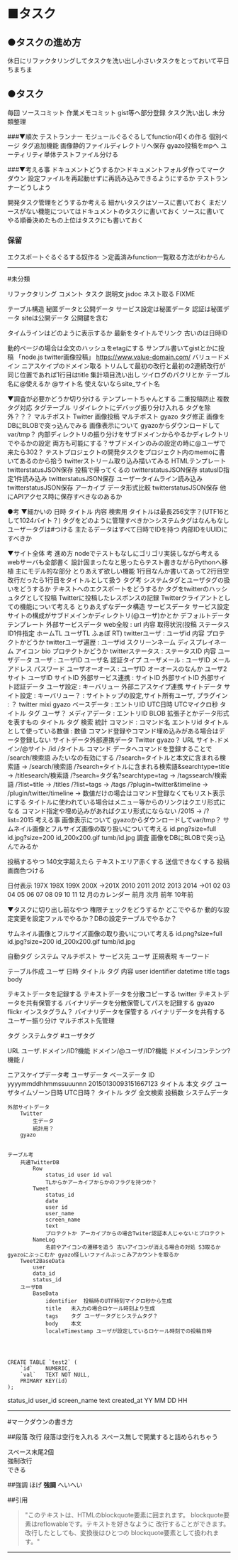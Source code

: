 ■タスク
=====================

## ●タスクの進め方
休日にリファクタリングしてタスクを洗い出し小さいタスクをとっておいて平日ちまちま

## ●タスク
毎回	ソースコミット 作業メモコミット gist等へ部分登録
	タスク洗い出し 未分類整理


###▼順次
テストランナー モジュールぐるぐるしてfunction叩くの作る
個別ページ タグ追加機能
画像静的ファイルディレクトリへ保存
gyazo投稿をmpへ
ユーティリティ単体テストファイル分ける


###▼考える事
ドキュメントどうするか＞ドキュメントフォルダ作ってマークダウン
設定ファイルを再起動せずに再読み込みできるようにするか
テストランナーどうしよう



開発タスク管理をどうするか考える
	細かいタスクはソースに書いておく
	まだソースがない機能についてはドキュメントのタスクに書いておく
	ソースに書いてやる順番決めたもの上位はタスクにも書いておく

### 保留
エクスポートぐるぐるする奴作る ＞定義済みfunction一覧取る方法がわからん




--------

#未分類


リファクタリング
	コメント
		タスク
		説明文
		jsdoc
	ネスト取る
	FIXME

テーブル構造
	秘匿データと公開データ
	サービス設定は秘匿データ
	認証は秘匿データ
	siteは公開データ 公開鍵を含む

タイムラインはどのように表示するか
	最新をタイトルでリンク 古いのは日時ID

動的ページの場合は全文のハッシュをetagにする
サンプル書いてgistとかに投稿 「node.js twitter画像投稿」
https://www.value-domain.com/ バリュードメイン ニアスケイプのドメイン取る
トリムして最初の改行と最初の2連続改行が同じ位置であれば1行目はtitle
集計項目洗い出し ツイログのパクリとか
テーブル名に@使えるか @サイト名 使えないならsite_サイト名

▼調査が必要かどうか切り分ける
テンプレートちゃんとする
二重投稿防止
複数タグ対応 タグテーブル
リダイレクトにデバッグ振り分け入れる
タグを除外？？？
マルチポスト Twitter
画像投稿
マルチポスト gyazo
タグ修正
画像をDBにBLOBで突っ込んでみる 
画像表示について gyazoからダウンロードしてvar/tmp？
内部ディレクトリの振り分けをサブドメインからやるかディレクトリでやるかの設定 両方も可能にする？サブドメインのみの設定の時に@ユーザで来たら302？
テストプロジェクトの開発タスクをプロジェクト内のmemoに書いてあるのから拾う
twitterストリーム取り込み描いてみる
HTMLテンプレート
twitterstatusJSON保存 投稿で帰ってくるの
twitterstatusJSON保存 statusID指定1件読み込み
twitterstatusJSON保存 ユーザータイムライン読み込み
twitterstatusJSON保存 アーカイブ データ形式比較
twitterstatusJSON保存 他にAPIアクセス時に保存すべきなのあるか



●考
▼細かいの
	日時 タイトル 内容 検索用
	タイトルは最長256文字？(UTF16として1024バイト？)
	タグをどのように管理すべきか＞システムタグはなんもなし ユーザータグは#つける
	主たるデータはすべて日時でIDを持つ 内部IDをUUIDにすべきか


▼サイト全体
考
	進め方
		nodeでテストもなしにゴリゴリ実装しながら考える webサーバも全部書く
		設計固まったなと思ったらテスト書きながらPythonへ移植 主にモデル的な部分
	とりあえず欲しい機能
		1行目なんか書いてあって2行目空改行だったら1行目をタイトルとして扱う
		タグ考
			システムタグとユーザタグの扱いをどうするか テキストへのエクスポートをどうするか
			タグをtwitterのハッシュタグとして投稿
		Twitterに投稿したレスポンスの記録
		Twitterクライアントとしての機能について考える
	とりあえずなデータ構造
		サービスデータ
			サービス設定 サイトの構成がサブドメインかディレクトリ(@ユーザ)かとか
			デフォルトデータ
				テンプレート
		外部サービスデータ
			web全般 : url 内容 取得状況(投稿 ステータスID1件指定 ホームTL ユーザTL ふぁぼ RT)
			twitterユーザ : ユーザid 内容 プロテクトかどうか
			twitterユーザ遍歴 : ユーザid スクリーンネーム ディスプレイネーム アイコン bio プロテクトかどうか
			twitterステータス : ステータスID 内容
		ユーザデータ
			ユーザ : ユーザID ユーザ名 認証タイプ
			ユーザメール : ユーザID メールアドレス パスワード
			ユーザオーオース : ユーザID オーオースのなんか
			ユーザ2サイト ユーザID サイトID
			外部サービス連携 : サイトID 外部サイトID 外部サイト認証データ
			ユーザ設定 : キーバリュー
			外部ニアスケイプ連携
		サイトデータ
			サイト設定 : キーバリュー？ : サイトトップの設定,サイト所有ユーザ,
			プラグイン : ？ twitter mixi gyazo 
			ベースデータ : エントリID UTC日時 UTCマイクロ秒 タイトル タグ ユーザ？
			メディアデータ : エントリID BLOB 拡張子とかデータ形式を表すもの
			タイトル
			タグ
			検索
			統計
			コマンド : コマンド名 エントリid
			タイトルとして使っている数値 : 数値 コマンド登録やコマンド埋め込みがある場合はデータ登録しない
		サイトデータ外部連携データ
			Twitter
			gyazo？
	URL
		サイト.ドメイン/@サイト
		/id
		/タイトル
		コマンド データへコマンドを登録することで /search/検索語 みたいなの有効にする
			/?search=タイトルと本文に含まれる検索語 → /search/検索語
			/?search=タイトルに含まれる検索語&searchtype=title → /titlesearch/検索語
			/?search=タグ名?searchtype=tag → /tagssearch/検索語
			/?list=title → /titles
			/?list=tags → /tags
			/?plugin=twitter&timeline → /plugin/twitter/timeline → 
		数値だけの場合はコマンド登録なくてもリスト表示にする
		タイトルに使われている場合はメニュー等からのリンクはクエリ形式になる
		コマンド指定や埋め込みがあればクエリ形式にならない
			/2015 → /?list=2015
	考える事
		画像表示について
			gyazoからダウンロードしてvar/tmp？
		サムネイル画像とフルサイズ画像の取り扱いについて考える
			id.png?size=full id.jpg?size=200 id_200x200.gif tumb/id.jpg
	調査
		画像をDBにBLOBで突っ込んでみるか

投稿するやつ
	140文字超えたら
		テキストエリア赤くする
		送信できなくする
	投稿画面色つける

日付表示
	 197X
	 198X
	 199X
	 200X
	→201X
	  2010
	  2011
	  2012
	  2013
	  2014
	   →01 02 03 04 05 06 07 08 09 10 11 12
	    月のカレンダー
	    前月 次月 前年 10年前

▼タスクに切り出し前なやつ
権限チェックをどうするか どこでやるか
動的な設定変更を設定ファルでやるか？DBの設定テーブルでやるか？

サムネイル画像とフルサイズ画像の取り扱いについて考える id.png?size=full id.jpg?size=200 id_200x200.gif tumb/id.jpg

自動タグ
	システム
		マルチポスト サービス先
	ユーザ
		正規表現
		キーワード




テーブル作成	ユーザ 日時 タイトル タグ 内容
user
identifier
datetime
title
tags
body

テキストデータを記録する
テキストデータを分散コピーする
	twitter
テキストデータを共有保管する
バイナリデータを分散保管してパスを記録する
	gyazo
	flickr
	インスタグラム？
バイナリデータを保管する
バイナリデータを共有する
ユーザー振り分け
マルチポスト先管理

タグ
システムタグ #ユーザタグ

URL
ユーザ.ドメイン/ID?機能
ドメイン/@ユーザ/ID?機能
ドメイン/コンテンツ?機能
/



ニアスケイプデータ考
	ユーザデータ
		ベースデータ
			ID yyyymmddhhmmssuuunnn 20150130093151667123
			タイトル
			本文
			タグ
			ユーザタイムゾーン日時
			UTC日時？
		タイトル
		タグ
		全文検索
		投稿数
	システムデータ
		
	外部サイトデータ
		Twitter
			生データ
			統計用？
		gyazo


	テーブル考
		共通TwitterDB
			Row
				status_id user id val
				TLからかアーカイブからかのフラグを持つか？
			Tweet
				status_id
				date
				user id
				user_name
				screen_name
				text
				プロテクトか アーカイブからの場合Twiter認証本人じゃないとプロテクト
			NameLog
				名前やアイコンの遷移を追う 古いアイコンが消える場合の対処 S3取るかgyazoにぶっこむか gyazo怪しいファイルぶっこみアカウントを取るか
		Tweet2BaseData
			user
			data_id
			status_id
		ユーザDB
			BaseData
				identifier	投稿時のUTF時刻マイクロ秒から生成
				title	未入力の場合ロケール時刻より生成
				tags	タグ ユーザータグとシステムタグ？
				body	本文
				localeTimestamp	ユーザが設定しているロケール時刻での投稿日時




	CREATE TABLE `test2` (
		`id`	NUMERIC,
		`val`	TEXT NOT NULL,
		PRIMARY KEY(id)
	);



status_id
user_id
screen_name
text
created_at
YY
MM
DD
HH









--------

#マークダウンの書き方

##段落 改行
段落は空行を入れる
スペース無しで開業すると詰められちゃう

スペース末尾2個  
強制改行  
できる

##強調
ほげ **強調** へいへい


##引用
> "このテキストは、HTMLのblockquote要素に囲まれます。
blockquote要素はreflowableです。テキストを好きなように
改行することができます。改行したとしても、変換後はひとつの
blockquote要素として扱われます。"

----

